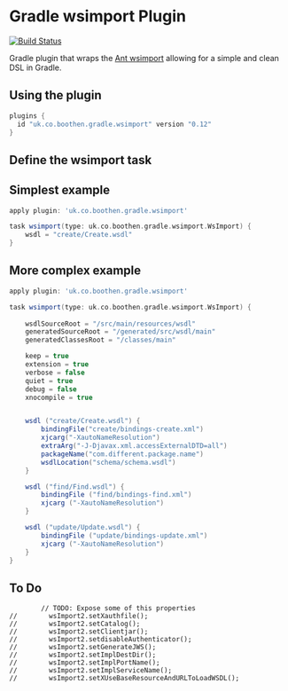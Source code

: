 Gradle wsimport Plugin
======================


[![Build Status](https://secure.travis-ci.org/boothen/gradle-wsimport.png)](http://travis-ci.org/boothen/gradle-wsimport)


Gradle plugin that wraps the [Ant wsimport](https://javaee.github.io/metro-jax-ws/doc/user-guide/ch04.html#tools-wsimport-ant-task) allowing for a simple and clean DSL in Gradle.

## Using the plugin

```groovy
plugins {
  id "uk.co.boothen.gradle.wsimport" version "0.12"
}
```

## Define the wsimport task



## Simplest example

```groovy
apply plugin: 'uk.co.boothen.gradle.wsimport'

task wsimport(type: uk.co.boothen.gradle.wsimport.WsImport) {
    wsdl = "create/Create.wsdl"
}
```

## More complex example

```groovy
apply plugin: 'uk.co.boothen.gradle.wsimport'

task wsimport(type: uk.co.boothen.gradle.wsimport.WsImport) {
    
    wsdlSourceRoot = "/src/main/resources/wsdl"
    generatedSourceRoot = "/generated/src/wsdl/main"
    generatedClassesRoot = "/classes/main"

    keep = true
    extension = true
    verbose = false
    quiet = true
    debug = false
    xnocompile = true


    wsdl ("create/Create.wsdl") {
        bindingFile("create/bindings-create.xml")
        xjcarg("-XautoNameResolution")
        extraArg("-J-Djavax.xml.accessExternalDTD=all")
        packageName("com.different.package.name")
        wsdlLocation("schema/schema.wsdl")
    }

    wsdl ("find/Find.wsdl") {
        bindingFile ("find/bindings-find.xml")
        xjcarg ("-XautoNameResolution")
    }

    wsdl ("update/Update.wsdl") {
        bindingFile ("update/bindings-update.xml")
        xjcarg ("-XautoNameResolution")
    }
}
```

## To Do
```
        // TODO: Expose some of this properties
//        wsImport2.setXauthfile();
//        wsImport2.setCatalog();
//        wsImport2.setClientjar();
//        wsImport2.setdisableAuthenticator();
//        wsImport2.setGenerateJWS();
//        wsImport2.setImplDestDir();
//        wsImport2.setImplPortName();
//        wsImport2.setImplServiceName();
//        wsImport2.setXUseBaseResourceAndURLToLoadWSDL();
```
